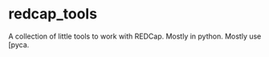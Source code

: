 # redcap_tools

A collection of little tools to work with REDCap. Mostly in python. Mostly use [pyca[](https://pycap.readthedocs.io/en/latest/).
